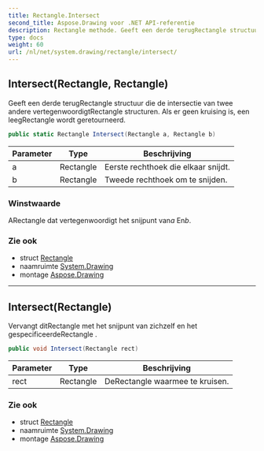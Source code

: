 ```yaml
---
title: Rectangle.Intersect
second_title: Aspose.Drawing voor .NET API-referentie
description: Rectangle methode. Geeft een derde terugRectangle structuur die de intersectie van twee andere vertegenwoordigtRectangle structuren. Als er geen kruising is een leegRectangle wordt geretourneerd.
type: docs
weight: 60
url: /nl/net/system.drawing/rectangle/intersect/
---
```

## Intersect(Rectangle, Rectangle)

Geeft een derde terugRectangle structuur die de intersectie van twee andere vertegenwoordigtRectangle structuren. Als er geen kruising is, een leegRectangle wordt geretourneerd.

```csharp
public static Rectangle Intersect(Rectangle a, Rectangle b)
```

| Parameter | Type | Beschrijving |
| --- | --- | --- |
| a | Rectangle | Eerste rechthoek die elkaar snijdt. |
| b | Rectangle | Tweede rechthoek om te snijden. |

### Winstwaarde

ARectangle dat vertegenwoordigt het snijpunt van*a* En*b*.

### Zie ook

* struct [Rectangle](../)
* naamruimte [System.Drawing](../../rectangle/)
* montage [Aspose.Drawing](../../../)

---

## Intersect(Rectangle)

Vervangt ditRectangle met het snijpunt van zichzelf en het gespecificeerdeRectangle .

```csharp
public void Intersect(Rectangle rect)
```

| Parameter | Type | Beschrijving |
| --- | --- | --- |
| rect | Rectangle | DeRectangle waarmee te kruisen. |

### Zie ook

* struct [Rectangle](../)
* naamruimte [System.Drawing](../../rectangle/)
* montage [Aspose.Drawing](../../../)


